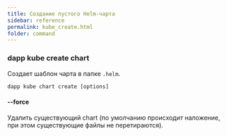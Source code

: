 ```yaml
---
title: Создание пустого Helm-чарта
sidebar: reference
permalink: kube_create.html
folder: command
---
```

### dapp kube create chart
Создает шаблон чарта в папке `.helm`.

```
dapp kube chart create [options]
```

#### --force
Удалить существующий chart (по умолчанию происходит наложение, при этом существующие файлы не перетираются).
